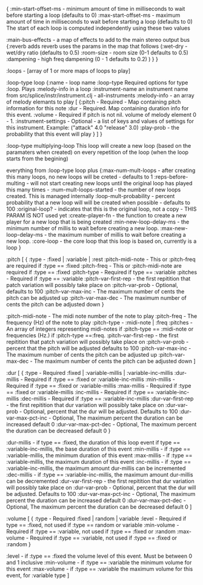 {
  :min-start-offset-ms - minimum amount of time in milliseconds to wait before starting 
                           a loop (defaults to 0)
  :max-start-offset-ms - maximum amount of time in milliseconds to wait before starting 
                           a loop (defaults to 0)
    The start of each loop is computed independently using these two values

  :main-bus-effects - a map of effects to add to the main stereo output bus
  {:reverb adds reverb uses the params in the map that follows 
    (:wet-dry - wet/dry ratio (defaults to 0.5)
     :room-size - room size (0-1 defaults to 0.5)
     :dampening - high freq dampening (0 - 1 defaults to 0.2)
    )
  }
}
 
 :loops - [array of 1 or more maps of loops to play]
 
:loop-type loop
  {:name - loop name 
  :loop-type Required options for type :loop. Plays :melody-info in a loop 
  :instrument-name an instrument name from src/splice/instr/instrument.clj - all-instruments
  :melody-info - an array of melody elemants to play
  [
    {:pitch - Required - Map containing pitch information for this note
     :dur - Required. Map containing duration info for this event.
     :volume - Required if pitch is not nil. volume of melody element 0 - 1.
     :instrument-settings - Optional - a list of keys and values of settings for this instrument. Example: ("attack" 4.0 "release" 3.0)
     :play-prob - the probability that this event will play
    }
  ]
}

:loop-type multiplying-loop
  This loop will create a new loop (based on the paramaters when created) on every repetition 
    of the loop (when the loop starts from the begining)
    
  everything from :loop-type loop plus
  {:max-num-mult-loops - after creating this many loops, no new loops will be creted - 
                           defaults to 1
   :reps-before-multing - will not start creating new loops until the original loop has played
                            this many times - 
   :num-mult-loops-started - the number of new loops created. This is managed internally
   :loop-mult-probability - percent probability that a new loop will will be created when 
                              possible - defaults to 100
   :original-loop? - indicates that this is the original loop, not a copy - THIS PARAM IS NOT 
                       used yet
   :create-player-fn - the function to create a new player for a new loop that is being
                         created 
   :min-new-loop-delay-ms - the minimum number of millis to wait before creating a new loop. 
   :max-new-loop-delay-ms - the maximum number of millis to wait before creating a new loop. 
   :core-loop - the core loop that this loop is based on, currently is a loop
}

:pitch
[
  {
    :type - :fixed | :variable | :rest
    :pitch-midi-note - This or :pitch-freq are required if :type == :fixed
    :pitch-freq - This or :pitch-midi-note are required if :type == :fixed
    :pitch-type - Required if type == :variable
    :pitches - Required if :type == :variable
    :pitch-var-first-rep - the first repitition that patch variation will possibly take place on
    :pitch-var-prob - Optional, defaults to 100
    :pitch-var-max-inc - The maximum number of cents the pitch can be adjusted up
    :pitch-var-max-dec - The maximum number of cents the pitch can be adjusted down
  }

  :pitch-midi-note - The midi note number of the note to play
  :pitch-freq - The frequency (Hz) of the note to play
  :pitch-type - :midi-note | :freq
  :pitches - An array of integers representing midi-notes if :pitch-type == :midi-note or
             frequencies (Hz.) if :pitch-type ==:freq.
  :pitch-var-first-rep - the first repitition that patch variation will possibly take place on
  :pitch-var-prob - percent that the pitch will be adjusted defaults to 100
  :pitch-var-max-inc - The maximum number of cents the pitch can be adjusted up
  :pitch-var-max-dec - The maximum number of cents the pitch can be adjusted down
]

:dur
[
  {
    :type  - Required :fixed | :variable-millis | :variable-inc-millis
    :dur-millis - Required if :type == :fixed or :variable-inc-millis
    :min-millis - Required if :type == :fixed or :variable-millis
    :max-millis - Required if :type == :fixed or :variable-millis
    :inc-millis - Required if :type == :variable-inc-millis
    :dec-millis - Required if :type == :variable-inc-millis
    :dur-var-first-rep - the first repitition that dur variation will possibly take place on
    :dur-var-prob - Optional, percent that the dur will be adjusted. Defaults to 100
    :dur-var-max-pct-inc - Optional, The maximum percent the duration can be increased default 0
    :dur-var-max-pct-dec - Optional, The maximum percent the duration can be decreased default 0
  }

  :dur-millis - if type == :fixed, the duration of this loop event
              if type == :variable-inc-millis, the base duration of this event
  :min-millis - if :type == :variable-millis, the minimum duration of this event
  :max-millis - if :type == :variable-millis, the maximum duration of this event
  :inc-millis - if :type == :variable-inc-millis, the maximum amount dur-millis can be incremented
  :dec-millis - if :type == :variable-inc-millis, the maximum amount dur-millis can be decremented
  :dur-var-first-rep - the first repitition that dur variation will possibly take place on
  :dur-var-prob - Optional, percent that the dur will be adjusted. Defaults to 100
  :dur-var-max-pct-inc - Optional, The maximum percent the duration can be increased default 0
  :dur-var-max-pct-dec - Optional, The maximum percent the duration can be decreased default 0
]

:volume
[
  {
    :type - Required :fixed | random | variable
    :level - Required if type == :fixed, not used if :type == random or variable
    :min-volume - Required if :type == :variable, not used if :type == :fixed or :random
    :max-volume - Required if :type == :variable, not used if :type == :fixed or :random
  }

  :level - if :type == :fixed the volume level of this event. Must be between 0 and 1 inclusive
  :min-volume - if :type == :variable the minimum volume for this event
  :max-volume - if :type == :variable the maximum volume for this event, for :variable type
]
